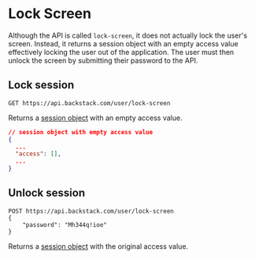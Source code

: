 # Lock Screen

Although the API is called `lock-screen`, it does not actually lock the user's screen. Instead, it returns a session object with an empty access value effectively locking the user out of the application. The user must then unlock the screen by submitting their password to the API.


## Lock session

```http request
GET https://api.backstack.com/user/lock-screen
```

Returns a [session object](../app/session.md) with an empty access value.


```json
// session object with empty access value
{
  ...
  "access": [],
  ...
}
```


## Unlock session

```http request
POST https://api.backstack.com/user/lock-screen
{
    "password": "Mh344q!ioe"
}
```

Returns a [session object](../app/session.md) with the original access value.